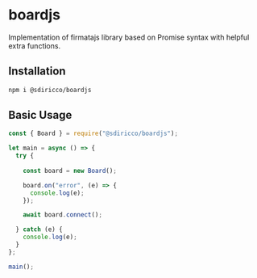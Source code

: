 # boardjs

Implementation of firmatajs library based on Promise syntax with helpful extra functions.

## Installation

```bash
npm i @sdiricco/boardjs
```

## Basic Usage

```javascript
const { Board } = require("@sdiricco/boardjs");

let main = async () => {
  try {
      
    const board = new Board();

    board.on("error", (e) => {
      console.log(e);
    });

    await board.connect();

  } catch (e) {
    console.log(e);
  }
};

main();
```
